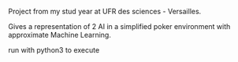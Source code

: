 Project from my stud year at UFR des sciences - Versailles.

Gives a representation of 2 AI in a simplified poker environment with approximate Machine Learning.

run with python3 to execute
